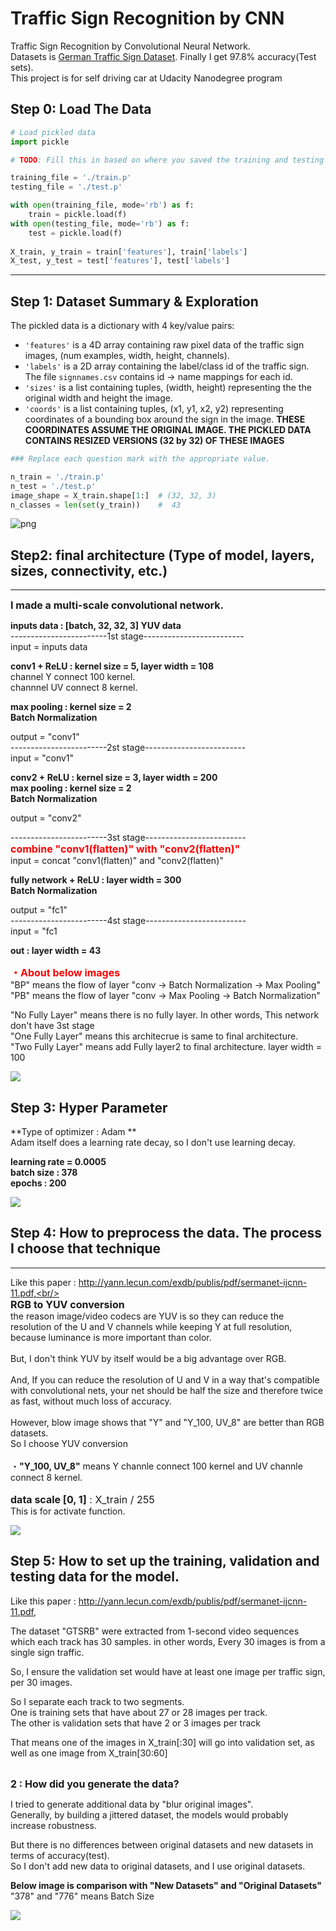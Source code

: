 # Traffic Sign Recognition by CNN
 Traffic Sign Recognition by Convolutional Neural Network.  
 Datasets is [German Traffic Sign Dataset](http://benchmark.ini.rub.de/?section=gtsrb&subsection=dataset). Finally I get 97.8% accuracy(Test sets).  
 This project is for self driving car at Udacity Nanodegree program

## Step 0: Load The Data


```python
# Load pickled data
import pickle

# TODO: Fill this in based on where you saved the training and testing data

training_file = './train.p'
testing_file = './test.p'

with open(training_file, mode='rb') as f:
    train = pickle.load(f)
with open(testing_file, mode='rb') as f:
    test = pickle.load(f)
    
X_train, y_train = train['features'], train['labels']
X_test, y_test = test['features'], test['labels']
```

---

## Step 1: Dataset Summary & Exploration

The pickled data is a dictionary with 4 key/value pairs:

- `'features'` is a 4D array containing raw pixel data of the traffic sign images, (num examples, width, height, channels).
- `'labels'` is a 2D array containing the label/class id of the traffic sign. The file `signnames.csv` contains id -> name mappings for each id.
- `'sizes'` is a list containing tuples, (width, height) representing the the original width and height the image.
- `'coords'` is a list containing tuples, (x1, y1, x2, y2) representing coordinates of a bounding box around the sign in the image. **THESE COORDINATES ASSUME THE ORIGINAL IMAGE. THE PICKLED DATA CONTAINS RESIZED VERSIONS (32 by 32) OF THESE IMAGES**

```python
### Replace each question mark with the appropriate value.

n_train = './train.p'
n_test = './test.p'
image_shape = X_train.shape[1:]  # (32, 32, 3)
n_classes = len(set(y_train))    #  43
```
![png](./images/output_7_1.png)

## Step2: final architecture (Type of model, layers, sizes, connectivity, etc.)
----

<body><font size="3"><b>I made a multi-scale convolutional network.</b></font><br/></body>

**inputs data : [batch, 32, 32, 3]  YUV data**  
------------------------1st stage-------------------------  
input = inputs data  

**conv1 + ReLU : kernel size = 5, layer width = 108**  
channel Y connect 100 kernel.  
channnel UV connect 8 kernel.  

**max pooling : kernel size = 2**   
**Batch Normalization**  
 
output = "conv1"  
------------------------2st stage-------------------------  
input = "conv1"  

**conv2 + ReLU : kernel size = 3, layer width = 200**  
**max pooling : kernel size = 2**    
**Batch Normalization**  

output = "conv2"  

<body>
------------------------3st stage-------------------------<br/>
<font size=3, color='red'><b>combine "conv1(flatten)" with "conv2(flatten)"</b></font><br/></body>
input = concat "conv1(flatten)" and "conv2(flatten)"  

**fully network + ReLU : layer width = 300**  
**Batch Normalization**  

output = "fc1"  
------------------------4st stage-------------------------  
input = "fc1  

**out : layer width = 43**  

<body>
<font size=3, color='red'><b>・About below images</b></font><br/>
"BP" means the flow of layer "conv -> Batch Normalization -> Max Pooling"  
"PB" means the flow of layer "conv -> Max Pooling -> Batch Normalization"  

"No Fully Layer" means there is no fully layer. In other words, This network don't have 3st stage  
"One Fully Layer" means this architecrue is same to final architecture.  
"Two Fully Layer" means add Fully layer2 to final architecture. layer width = 100  
</body>
<body><img src="./images/fig2.png"/></body>


## Step 3: Hyper Parameter

**Type of optimizer : Adam **   
Adam itself does a learning rate decay, so I don't use learning decay.

**learning rate = 0.0005**  
**batch size : 378**  
**epochs : 200**  

<body><img src="./images/fig.png"/></body>

## Step 4: How to preprocess the data. The process I choose that technique
----

Like this paper : http://yann.lecun.com/exdb/publis/pdf/sermanet-ijcnn-11.pdf,<br/><br/>
<font size=3><b>RGB to YUV conversion</b><br/></font>
the reason image/video codecs are YUV is so they can reduce the resolution of the U and V channels while keeping Y at full resolution, because luminance is more important than color.<br/>   
But, I don't think YUV by itself would be a big advantage over RGB.<br/><br/>
And, If you can reduce the resolution of U and V in a way that's compatible with convolutional nets, your net should be half the size and therefore twice as fast, without much loss of accuracy.<br/><br/>
However, blow image shows that "Y" and "Y_100, UV_8" are better than RGB datasets.<br/>
So I choose YUV conversion<br/><br/>
・<b>"Y_100, UV_8"</b> means Y channle connect 100 kernel and UV channle connect 8 kernel.<br/><br/>
<font size=3><b>data scale [0, 1]</b> :  X_train / 255<br/></font>
This is for activate function.<br/>
</body>

<body><img src="./images/P.png"/></body>

## Step 5: How to set up the training, validation and testing data for the model.

Like this paper : http://yann.lecun.com/exdb/publis/pdf/sermanet-ijcnn-11.pdf,  

The dataset "GTSRB" were extracted from 1-second video sequences which each track has 30 samples. in other words, Every 30 images is from a single sign traffic.     
  
So, I ensure the validation set would have at least one image per traffic sign, per 30 images.

So I separate each track to two segments.  
One is training sets that have about 27 or 28 images per track.    
The other is validation sets that have 2 or 3 images per track

That means one of the images in X_train[:30] will go into validation set, as well as one image from X_train[30:60]  
<br>
<body><b><font size=3>2 : How did you generate the data?</font></b></body>

I tried to generate additional data by "blur original images".  
Generally, by building a jittered dataset, the models would probably increase robustness.

But there is no differences between original datasets and new datasets in terms of accuracy(test).  
So I don't add new data to original datasets, and I use original datasets.  

**Below image is comparison with "New Datasets" and "Original Datasets"**  
"378" and "776" means Batch Size

<body><img src="./images/GD.png"/></body>
